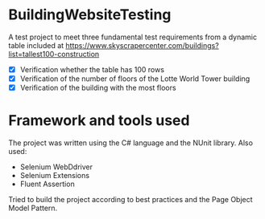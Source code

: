 # BuildingWebsiteTesting 
A test project to meet three fundamental test requirements from a dynamic table included at 
https://www.skyscrapercenter.com/buildings?list=tallest100-construction  
- [x] Verification whether the table has 100 rows
- [x] Verification of the number of floors of the Lotte World Tower building 
- [x] Verification of the building with the most floors
# Framework and tools used 
The project was written using the C# language and the NUnit library. Also used: 
- Selenium WebDdriver
- Selenium Extensions
- Fluent Assertion

Tried to build the project according to best practices and the Page Object Model Pattern.
